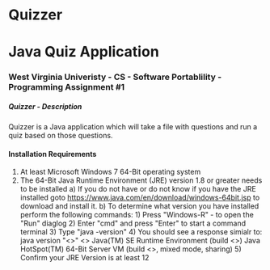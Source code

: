 # Quizzer
# Java Quiz Application

### West Virginia Univeristy - CS - Software Portablility - Programming Assignment #1

##### Quizzer - Description

Quizzer is a Java application which will take a file with questions and run a quiz based on those questions.

#### Installation Requirements
1. At least Microsoft Windows 7 64-Bit operating system
2. The 64-Bit Java Runtime Environment (JRE) version 1.8 or greater needs to be installed
	a) If you do not have or do not know if you have the JRE installed goto https://www.java.com/en/download/windows-64bit.jsp to download and install it.
	b) To determine what version you have installed perform the following commands:
		1) Press "Windows-R" - to open the "Run" diaglog
		2) Enter "cmd" and press "Enter" to start a command terminal
		3) Type "java -version"
		4) You should see a response simialr to:
		java version "<<Java Version>>" <<Release Date>>
		Java(TM) SE Runtime Environment (build <<JRE Version>>)
		Java HotSpot(TM) 64-Bit Server VM (build <<VM Version>>, mixed mode, sharing)
		5) Confirm your JRE Version is at least 12